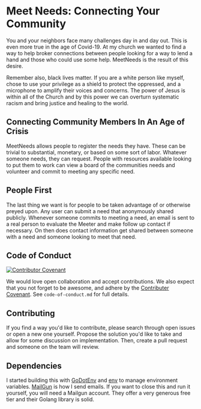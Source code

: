 # Meet Needs: Connecting Your Community

You and your neighbors face many challenges day in and day out. This is even more true in the age of Covid-19. 
At my church we wanted to find a way to help broker connections between people looking for a way to lend a hand and those
who could use some help. MeetNeeds is the result of this desire.

Remember also, black lives matter. If you are a white person like myself, chose to use your privilege as a shield to
protect the oppressed, and a microphone to amplify their voices and concerns. The power of Jesus is within all of the 
Church and by this power we can overturn systematic racism and bring justice and healing to the world.
## Connecting Community Members In An Age of Crisis

MeetNeeds allows people to register the needs they have. These can be trivial to substantial, monetary, or based on some
sort of labor. Whatever someone needs, they can request. People with resources available looking to put them to work can 
view a board of the communities needs and volunteer and commit to meeting any specific need. 

## People First

The last thing we want is for people to be taken advantage of or otherwise preyed upon. Any user can submit a need that 
anonymously shared publicly. Whenever someone commits to meeting a need, an email is sent to a real person to evaluate 
the Meeter and make follow up contact if necessary. On then does contact information get shared between someone with a
need and someone looking to meet that need.

## Code of Conduct

[![Contributor Covenant](https://img.shields.io/badge/Contributor%20Covenant-v2.0%20adopted-ff69b4.svg)](code_of_conduct.md)

We would love open collaboration and accept contributions. 
We also expect that you not forget to be awesome, and adhere by the [Contributer Covenant](https://www.contributor-covenant.org). 
See `code-of-conduct.md` for full details.

## Contributing
If you find a way you'd like to contribute, please search through open issues or open a new one yourself. Propose the 
solution you'd like to take and allow for some discussion on implementation. Then, create a pull request and someone on
the team will review. 

## Dependencies
I started building this with [GoDotEnv](https://github.com/joho/godotenv) and [env](https://github.com/caarlos0/env) to manage environment variables.
[MailGun](https://mailgun.com) is how I send emails. If you want to close this and run it yourself, you will need a Mailgun 
account. They offer a very generous free tier and their Golang library is solid.